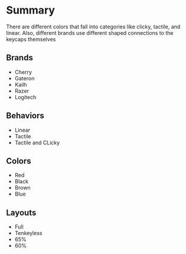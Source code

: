 # Summary  
There are different colors that fall into categories like clicky, tactile, and linear. Also, different brands use different shaped connections to the keycaps themselves

## Brands
- Cherry
- Gateron
- Kailh
- Razer
- Logitech

## Behaviors
- Linear
- Tactile
- Tactile and CLicky

## Colors
- Red
- Black
- Brown
- Blue

## Layouts
- Full
- Tenkeyless
- 65%
- 60%